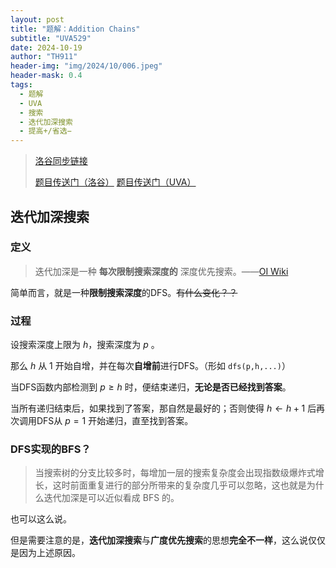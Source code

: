 ```yaml
---
layout: post
title: "题解：Addition Chains"
subtitle: "UVA529"
date: 2024-10-19
author: "TH911"
header-img: "img/2024/10/006.jpeg"
header-mask: 0.4
tags:
  - 题解
  - UVA
  - 搜索
  - 迭代加深搜索
  - 提高+/省选−
---
```


> [洛谷同步链接](https://www.luogu.com.cn/article/7if7f3dx)
>
> [题目传送门（洛谷）](https://www.luogu.com.cn/problem/UVA529) [题目传送门（UVA）](https://onlinejudge.org/index.php?option=com_onlinejudge&Itemid=8&category=7&page=show_problem&problem=470)

## 迭代加深搜索

### 定义

> 迭代加深是一种 **每次限制搜索深度的** 深度优先搜索。——[OI Wiki](https://oi-wiki.org/search/iterative/#%E5%AE%9A%E4%B9%89)

简单而言，就是一种**限制搜索深度**的DFS。~~有什么变化？？~~

### 过程

设搜索深度上限为 $h$，搜索深度为 $p$ 。

那么 $h$ 从 $1$ 开始自增，并在每次**自增前**进行DFS。（形如 `dfs(p,h,...)`）

当DFS函数内部检测到 $p\ge h$ 时，便结束递归，**无论是否已经找到答案**。

当所有递归结束后，如果找到了答案，那自然是最好的；否则使得 $h\leftarrow h+1$ 后再次调用DFS从 $p=1$ 开始递归，直至找到答案。

### DFS实现的BFS？

> 当搜索树的分支比较多时，每增加一层的搜索复杂度会出现指数级爆炸式增长，这时前面重复进行的部分所带来的复杂度几乎可以忽略，这也就是为什么迭代加深是可以近似看成 BFS 的。

也可以这么说。

但是需要注意的是，**迭代加深搜索**与**广度优先搜索**的思想**完全不一样**，这么说仅仅是因为上述原因。